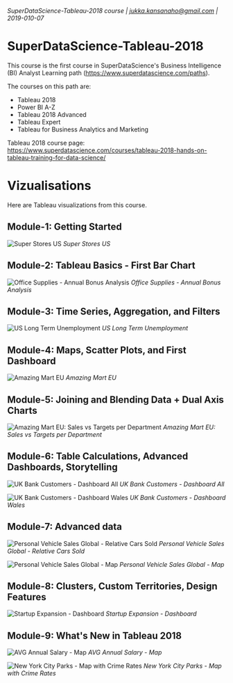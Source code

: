 _SuperDataScience-Tableau-2018 course | jukka.kansanaho@gmail.com | 2019-010-07_

# SuperDataScience-Tableau-2018

This course is the first course in SuperDataScience's Business Intelligence (BI) Analyst Learning path (https://www.superdatascience.com/paths).

The courses on this path are:
* Tableau 2018
* Power BI A-Z
* Tableau 2018 Advanced
* Tableau Expert
* Tableau for Business Analytics and Marketing

Tableau 2018 course page: https://www.superdatascience.com/courses/tableau-2018-hands-on-tableau-training-for-data-science/

# Vizualisations
Here are Tableau visualizations from this course.


## Module-1: Getting Started
![Super Stores US](./pics/Tableau-2018-M1-Pic1.png)
*Super Stores US*


## Module-2: Tableau Basics - First Bar Chart
![Office Supplies - Annual Bonus Analysis](./pics/Tableau-2018-M2-Pic1.png)
*Office Supplies - Annual Bonus Analysis*


## Module-3: Time Series, Aggregation, and Filters
![US Long Term Unemployment](./pics/Tableau-2018-M3-Pic1.png)
*US Long Term Unemployment*


## Module-4: Maps, Scatter Plots, and First Dashboard
![Amazing Mart EU](./pics/Tableau-2018-M4-Pic1.png)
*Amazing Mart EU*


## Module-5: Joining and Blending Data + Dual Axis Charts
![Amazing Mart EU: Sales vs Targets per Department](./pics/Tableau-2018-M5-Pic1.png)
*Amazing Mart EU: Sales vs Targets per Department*


## Module-6: Table Calculations, Advanced Dashboards, Storytelling
![UK Bank Customers - Dashboard All](./pics/Tableau-2018-M6-Pic1.png)
*UK Bank Customers - Dashboard All*


![UK Bank Customers - Dashboard Wales](./pics/Tableau-2018-M6-Pic2.png)
*UK Bank Customers - Dashboard Wales*


## Module-7: Advanced data
![Personal Vehicle Sales Global - Relative Cars Sold](./pics/Tableau-2018-M7-Pic1.png)
*Personal Vehicle Sales Global - Relative Cars Sold*


![Personal Vehicle Sales Global - Map](./pics/Tableau-2018-M7-Pic2.png)
*Personal Vehicle Sales Global - Map*


## Module-8: Clusters, Custom Territories, Design Features
![Startup Expansion - Dashboard](./pics/Tableau-2018-M8-Pic1.png)
*Startup Expansion - Dashboard*


## Module-9: What's New in Tableau 2018
![AVG Annual Salary - Map](./pics/Tableau-2018-M9-Pic1.png)
*AVG Annual Salary - Map*


![New York City Parks - Map with Crime Rates](./pics/Tableau-2018-M9-Pic2.png)
*New York City Parks - Map with Crime Rates*
